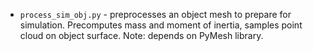 * `process_sim_obj.py` - preprocesses an object mesh to prepare for simulation. Precomputes mass and moment of inertia, samples point cloud on object surface. Note: depends on PyMesh library.
